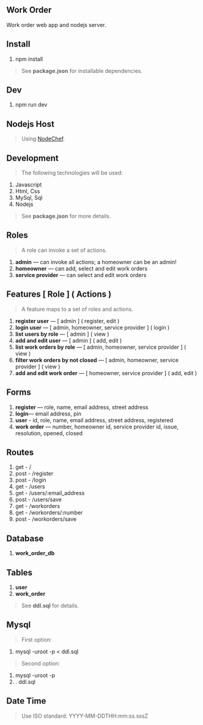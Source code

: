 Work Order
----------
Work order web app and nodejs server.

Install
-------
1. npm install
>See **package.json** for installable dependencies.

Dev
---
1. npm run dev

Nodejs Host
-----------
>Using [NodeChef](https://www.nodechef.com/nodejs-hosting).

Development
-----------
>The following technologies will be used:
1. Javascript
2. Html, Css
3. MySql, Sql
4. Nodejs
>See **package.json** for more details.

Roles
-----
>A role can invoke a set of actions.
1. **admin** — can invoke all actions; a homeowner can be an admin!
2. **homeowner** — can add, select and edit work orders
3. **service provider** — can select and edit work orders

Features [ Role ] ( Actions )
-----------------------------
>A feature maps to a set of roles and actions.
1. **register user** — [ admin ] ( register, edit )
2. **login user** — [ admin, homeowner, service provider ] ( login )
3. **list users by role** — [ admin ] ( view )
4. **add and edit user** — [ admin ] ( add, edit )
5. **list work orders by role** — [ admin, homeowner, service provider ] ( view )
6. **filter work orders by not closed** — [ admin, homeowner, service provider ] ( view )
7. **add and edit work order** — [ homeowner, service provider ] ( add, edit )

Forms
-----
1. **register** — role, name, email address, street address
2. **login**— email address, pin
3. **user** - id, role, name, email address, street address, registered
4. **work order** — number, homeowner id, service provider id, issue, resolution, opened, closed

Routes
------
1. get  - /
2. post - /register
3. post - /login
4. get  - /users
5. get  - /users/:email_address
6. post - /users/save
7. get  - /workorders
8. get  - /workorders/:number
9. post - /workorders/save

Database
--------
1. **work_order_db**

Tables
------
1. **user**
2. **work_order**
>See **ddl.sql** for details.

Mysql
-----
>First option:
1. mysql -uroot -p < ddl.sql
>Second option:
1. mysql -uroot -p
2. \. ddl.sql

Date Time
---------
>Use ISO standard: YYYY-MM-DDTHH:mm:ss.sssZ